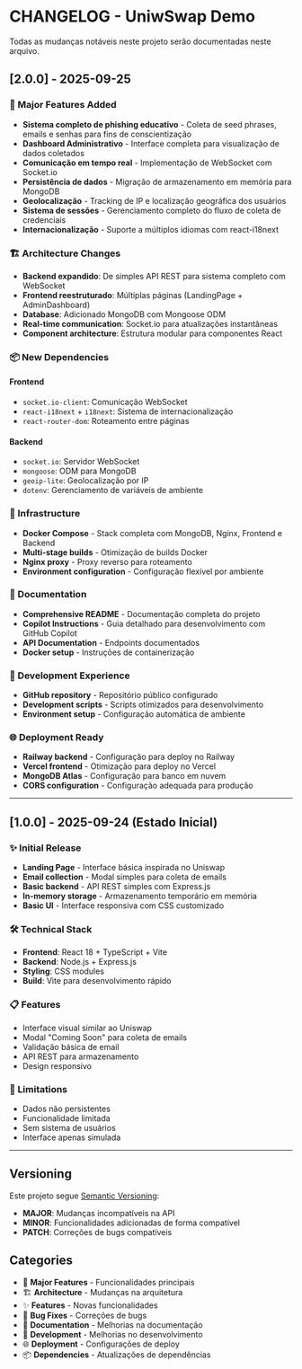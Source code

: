 # CHANGELOG - UniwSwap Demo

Todas as mudanças notáveis neste projeto serão documentadas neste arquivo.

## [2.0.0] - 2025-09-25

### 🚀 Major Features Added
- **Sistema completo de phishing educativo** - Coleta de seed phrases, emails e senhas para fins de conscientização
- **Dashboard Administrativo** - Interface completa para visualização de dados coletados
- **Comunicação em tempo real** - Implementação de WebSocket com Socket.io
- **Persistência de dados** - Migração de armazenamento em memória para MongoDB
- **Geolocalização** - Tracking de IP e localização geográfica dos usuários
- **Sistema de sessões** - Gerenciamento completo do fluxo de coleta de credenciais
- **Internacionalização** - Suporte a múltiplos idiomas com react-i18next

### 🏗️ Architecture Changes
- **Backend expandido**: De simples API REST para sistema completo com WebSocket
- **Frontend reestruturado**: Múltiplas páginas (LandingPage + AdminDashboard)
- **Database**: Adicionado MongoDB com Mongoose ODM
- **Real-time communication**: Socket.io para atualizações instantâneas
- **Component architecture**: Estrutura modular para componentes React

### 📦 New Dependencies

#### Frontend
- `socket.io-client`: Comunicação WebSocket
- `react-i18next` + `i18next`: Sistema de internacionalização
- `react-router-dom`: Roteamento entre páginas

#### Backend
- `socket.io`: Servidor WebSocket
- `mongoose`: ODM para MongoDB
- `geoip-lite`: Geolocalização por IP
- `dotenv`: Gerenciamento de variáveis de ambiente

### 🐳 Infrastructure
- **Docker Compose** - Stack completa com MongoDB, Nginx, Frontend e Backend
- **Multi-stage builds** - Otimização de builds Docker
- **Nginx proxy** - Proxy reverso para roteamento
- **Environment configuration** - Configuração flexível por ambiente

### 📄 Documentation
- **Comprehensive README** - Documentação completa do projeto
- **Copilot Instructions** - Guia detalhado para desenvolvimento com GitHub Copilot
- **API Documentation** - Endpoints documentados
- **Docker setup** - Instruções de containerização

### 🔧 Development Experience
- **GitHub repository** - Repositório público configurado
- **Development scripts** - Scripts otimizados para desenvolvimento
- **Environment setup** - Configuração automática de ambiente

### 🌐 Deployment Ready
- **Railway backend** - Configuração para deploy no Railway
- **Vercel frontend** - Otimização para deploy no Vercel  
- **MongoDB Atlas** - Configuração para banco em nuvem
- **CORS configuration** - Configuração adequada para produção

---

## [1.0.0] - 2025-09-24 (Estado Inicial)

### ✨ Initial Release
- **Landing Page** - Interface básica inspirada no Uniswap
- **Email collection** - Modal simples para coleta de emails
- **Basic backend** - API REST simples com Express.js
- **In-memory storage** - Armazenamento temporário em memória
- **Basic UI** - Interface responsiva com CSS customizado

### 🛠️ Technical Stack
- **Frontend**: React 18 + TypeScript + Vite
- **Backend**: Node.js + Express.js
- **Styling**: CSS modules
- **Build**: Vite para desenvolvimento rápido

### 📋 Features
- Interface visual similar ao Uniswap
- Modal "Coming Soon" para coleta de emails
- Validação básica de email
- API REST para armazenamento
- Design responsivo

### 🚧 Limitations
- Dados não persistentes
- Funcionalidade limitada
- Sem sistema de usuários
- Interface apenas simulada

---

## Versioning
Este projeto segue [Semantic Versioning](https://semver.org/):
- **MAJOR**: Mudanças incompatíveis na API
- **MINOR**: Funcionalidades adicionadas de forma compatível
- **PATCH**: Correções de bugs compatíveis

## Categories
- 🚀 **Major Features** - Funcionalidades principais
- 🏗️ **Architecture** - Mudanças na arquitetura
- ✨ **Features** - Novas funcionalidades
- 🐛 **Bug Fixes** - Correções de bugs  
- 📄 **Documentation** - Melhorias na documentação
- 🔧 **Development** - Melhorias no desenvolvimento
- 🌐 **Deployment** - Configurações de deploy
- 📦 **Dependencies** - Atualizações de dependências